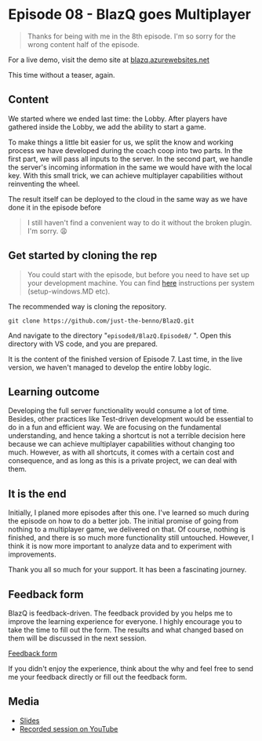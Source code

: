 # Episode 08 - BlazQ goes Multiplayer


> Thanks for being with me in the 8th episode. I'm so sorry for the wrong content half of the episode.

For a live demo, visit the demo site at [blazq.azurewebsites.net](https://blazq.azurewebsites.net)

This time without a teaser, again.

## Content

We started where we ended last time: the Lobby. After players have gathered inside the Lobby, we add the ability to start a game.  

To make things a little bit easier for us, we split the know and working process we have developed during the coach coop into two parts. In the first part, we will pass all inputs to the server. In the second part, we handle the server's incoming information in the same we would have with the local key. With this small trick, we can achieve multiplayer capabilities without reinventing the wheel.

The result itself can be deployed to the cloud in the same way as we have done it in the episode before

> I still haven't find a convenient way to do it without the broken plugin. I'm sorry. :weary:


## Get started by cloning the rep

> You could start with the episode, but before you need to have set up your development machine. You can find [here](https://github.com/just-the-benno/BlazQ/tree/main/episode1) instructions per system (setup-windows.MD etc).

The recommended way is cloning the repository. 

```
git clone https://github.com/just-the-benno/BlazQ.git
```

And navigate to the directory "`episode8/BlazQ.Episode8/` ". Open this directory with VS code, and you are prepared. 

It is the content of the finished version of Episode 7. Last time, in the live version, we haven't managed to develop the entire lobby logic. 

## Learning outcome

Developing the full server functionality would consume a lot of time. Besides, other practices like Test-driven development would be essential to do in a fun and efficient way. We are focusing on the fundamental understanding, and hence taking a shortcut is not a terrible decision here because we can achieve multiplayer capabilities without changing too much.  However, as with all shortcuts, it comes with a certain cost and consequence, and as long as this is a private project, we can deal with them.

## It is the end

Initially, I planed more episodes after this one. I've learned so much during the episode on how to do a better job. The initial promise of going from nothing to a multiplayer game, we delivered on that.  Of course, nothing is finished, and there is so much more functionality still untouched. However, I think it is now more important to analyze data and to experiment with improvements.

Thank you all so much for your support. It has been a fascinating journey.

## Feedback form

BlazQ is feedback-driven. The feedback provided by you helps me to improve the learning experience for everyone. I highly encourage you to take the time to fill out the form. The results and what changed based on them will be discussed in the next session.

[Feedback form](http://bit.ly/2MKzwF4) 

If you didn't enjoy the experience, think about the why and feel free to send me your feedback directly or fill out the feedback form. 

## Media

+ [Slides](media/slides-episode-08.pdf)
+ [Recorded session on YouTube](https://youtu.be/-Bjsj6hUhyM)
